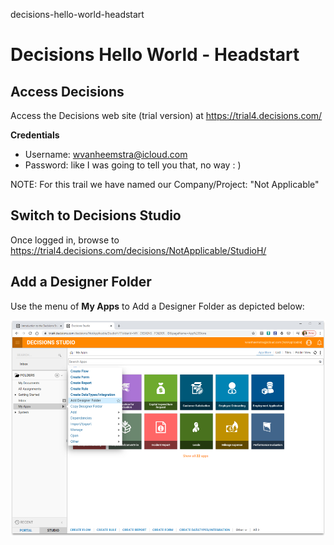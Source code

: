 decisions-hello-world-headstart
# Decisions Hello World - Headstart

## Access Decisions

Access the Decisions web site (trial version) at https://trial4.decisions.com/

**Credentials**

- Username: wvanheemstra@icloud.com
- Password: like I was going to tell you that, no way : )

NOTE: For this trail we have named our Company/Project: "Not Applicable"

## Switch to Decisions Studio

Once logged in, browse to https://trial4.decisions.com/decisions/NotApplicable/StudioH/

## Add a Designer Folder

Use the menu of **My Apps** to Add a Designer Folder as depicted below:

![Add Designer Folder](https://github.com/vanHeemstraSystems/decisions-hello-world-headstart/blob/master/Decisions_Studio-Add_Designer_Folder.png)

